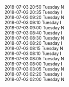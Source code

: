 2018-07-03 20:50 Tuesday  N  
2018-07-03 20:35 Tuesday  I  
2018-07-03 09:20 Tuesday  N  
2018-07-03 09:10 Tuesday  I  
2018-07-03 09:00 Tuesday  N  
2018-07-03 08:40 Tuesday  I  
2018-07-03 08:30 Tuesday  N  
2018-07-03 08:20 Tuesday  I  
2018-07-03 08:15 Tuesday  N  
2018-07-03 08:10 Tuesday  I  
2018-07-03 08:05 Tuesday  N  
2018-07-03 08:00 Tuesday  I  
2018-07-03 03:05 Tuesday  N  
2018-07-03 02:20 Tuesday  I  
2018-07-03 02:00 Tuesday  N  
